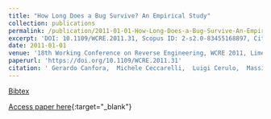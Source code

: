 ```yaml
---
title: "How Long Does a Bug Survive? An Empirical Study"
collection: publications
permalink: /publication/2011-01-01-How-Long-Does-a-Bug-Survive-An-Empirical-Study
excerpt: 'DOI: 10.1109/WCRE.2011.31, Scopus ID: 2-s2.0-83455168897, Cited by: 13'
date: 2011-01-01
venue: '18th Working Conference on Reverse Engineering, WCRE 2011, Limerick, Ireland, October 17-20, 2011'
paperurl: 'https://doi.org/10.1109/WCRE.2011.31'
citation: ' Gerardo Canfora,  Michele Ceccarelli,  Luigi Cerulo,  Massimiliano Di Penta, &quot;How Long Does a Bug Survive? An Empirical Study.&quot; 18th Working Conference on Reverse Engineering, WCRE 2011, Limerick, Ireland, October 17-20, 2011, 2011.'
---
```

[Bibtex](https://dblp.org/rec/bib/conf/wcre/CanforaCCP11)

[Access paper here](https://doi.org/10.1109/WCRE.2011.31){:target="_blank"}
